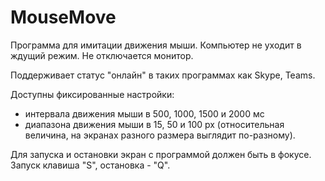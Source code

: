 # MouseMove
Программа для имитации движения мыши.
Компьютер не уходит в ждущий режим. Не отключается монитор.

Поддерживает статус "онлайн" в таких программах как Skype, Teams.

Доступны фиксированные настройки:
   - интервала движения мыши в 500, 1000, 1500 и 2000 мс
   - диапазона движения мыши в 15, 50 и 100 px (относительная величина, на экранах разного размера выглядит по-разному).

Для запуска и остановки экран с программой должен быть в фокусе.
Запуск клавиша "S", остановка - "Q".
